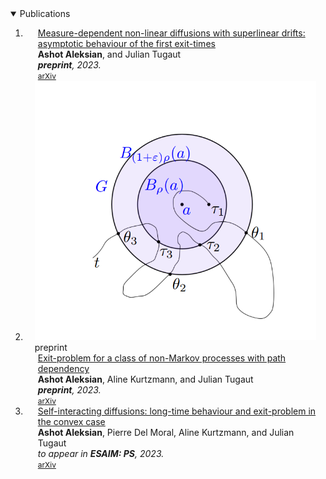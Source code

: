 <details open>
<summary> Publications </summary>

<div class="publications">
<ol class="bibliography">

<li>
<div class="pub-row">

<div class="col-sm-9" style="position: relative;padding-right: 15px;padding-left: 20px;">
    <div class="title"><a href="https://arxiv.org/pdf/2310.20471.pdf">Measure-dependent non-linear diffusions with superlinear drifts: asymptotic behaviour of the first exit-times</a></div>
    <div class="author"><strong>Ashot Aleksian</strong>, and Julian Tugaut</div>
    <div class="periodical"><em><strong>preprint</strong>, 2023.</em></div>
    <div class="links">
    <a href="https://arxiv.org/abs/2310.20471" class="btn btn-sm z-depth-0" role="button" target="_blank" style="font-size:12px;">arXiv</a>
    </div>
  </div>
</div>
</li>

<li>
<div class="pub-row">

  <div class="col-sm-3 abbr" style="position: relative;padding-right: 15px;padding-left: 15px;">
    <img src="assets/img/teaser_AKT23.png" class="teaser img-fluid z-depth-1">
    <abbr class="badge">preprint</abbr>
  </div>

  <div class="col-sm-9" style="position: relative;padding-right: 15px;padding-left: 20px;">
    <div class="title"><a href="https://arxiv.org/pdf/2306.08706.pdf">Exit-problem for a class of non-Markov processes with path dependency</a></div>
    <div class="author"><strong>Ashot Aleksian</strong>, Aline Kurtzmann, and Julian Tugaut</div>
    <div class="periodical"><em><strong>preprint</strong>, 2023.</em></div>
    <div class="links">
      <a href="https://arxiv.org/abs/2306.08706" class="btn btn-sm z-depth-0" role="button" target="_blank" style="font-size:12px;">arXiv</a>
      <!--<a href="https://github.com/yaoyao-liu/mnemonics" class="btn btn-sm z-depth-0" role="button" target="_blank" style="font-size:12px;">Code</a>
      <a href="https://class-il.mpi-inf.mpg.de/mnemonics/" class="btn btn-sm z-depth-0" role="button" target="_blank" style="font-size:12px;">Project Page</a>
      <a href="https://dblp.uni-trier.de/rec/conf/cvpr/LiuSLSS20.html?view=bibtex" class="btn btn-sm z-depth-0" role="button" target="_blank" style="font-size:12px;">BibTex</a>
      <strong><i style="color:#e74d3c">Oral Presentation</i></strong> -->
    </div>
  </div>
</div>
</li>

<li>
<div class="pub-row">

  <div class="col-sm-9" style="position: relative;padding-right: 15px;padding-left: 20px;">
    <div class="title"><a href="https://arxiv.org/pdf/2303.14997.pdf">Self-interacting diffusions: long-time behaviour and exit-problem in the convex case</a></div>
    <div class="author"><strong>Ashot Aleksian</strong>, Pierre Del Moral, Aline Kurtzmann, and Julian Tugaut</div>
    <div class="periodical"><em>to appear in <strong>ESAIM: PS</strong>, 2023.</em></div>
    <div class="links">
      <a href="https://arxiv.org/abs/2303.14997" class="btn btn-sm z-depth-0" role="button" target="_blank" style="font-size:12px;">arXiv</a>
    </div>
  </div>
</div>
</li>

</ol>
</div>

</details>